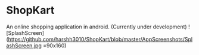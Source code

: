 # ShopKart
An online shopping application in android.
(Currently under development)
![SplashScreen](https://github.com/harshh3010/ShopKart/blob/master/AppScreenshots/SplashScreen.jpg =90x160)
